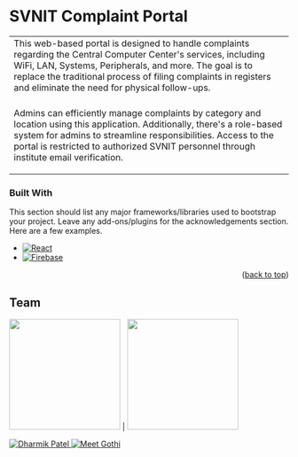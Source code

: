 # SVNIT Complaint Portal
<table>
<tr>
<td>
This web-based portal is designed to handle complaints regarding the Central Computer Center's services, including WiFi, LAN, Systems, Peripherals, and more. The goal is to replace the traditional process of filing complaints in registers and eliminate the need for physical follow-ups.

###

Admins can efficiently manage complaints by category and location using this application. Additionally, there's a role-based system for admins to streamline responsibilities. Access to the portal is restricted to authorized SVNIT personnel through institute email verification.
</td>
</tr>
</table>

### Built With

This section should list any major frameworks/libraries used to bootstrap your project. Leave any add-ons/plugins for the acknowledgements section. Here are a few examples.

* [![React][React.js]][React-url]
* [![Firebase][Firebase.js]][Firebase-url]


<p align="right">(<a href="#readme-top">back to top</a>)</p>

## Team

<img src="https://media.licdn.com/dms/image/D4D03AQGt4MOOGp7IfA/profile-displayphoto-shrink_800_800/0/1673542443413?e=1710374400&v=beta&t=Fxvn61L-tL9oB6cyBqr1yAyiKLWXpmxDn8GmrkwCCJs" width="200" height="200"/> | <img src="https://media.licdn.com/dms/image/D4D03AQFtUZdQsMok6g/profile-displayphoto-shrink_800_800/0/1683809724887?e=1710374400&v=beta&t=6CDzuKovdUn9z7AQ3Tk0uvJpi6IIPbdav-HoBWY0Zcs" width="200" height="200"/>

[![Dharmik Patel](https://github.com/Dharmik1210) ![Meet Gothi](https://github.com/meet0510)](https://github.com/Dharmik1210)


[React.js]: https://img.shields.io/badge/React-20232A?style=for-the-badge&logo=react&logoColor=61DAFB
[React-url]: https://reactjs.org/
[Firebase.js]:https://img.shields.io/badge/Firebase-039BE5?style=for-the-badge&logo=Firebase&logoColor=yellow
[Firebase-url]: https://firebase.google.com/

